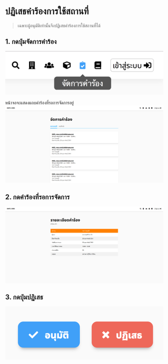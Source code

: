 # ปฏิเสธคำร้องการใช้สถานที่
> เฉพาะผู้อนุมัติเท่านั้นจึงปฏิเสธคำร้องการใช้สถานที่ได้
## 1. กดปุ่มจัดการคำร้อง
![](../img/navigation-bar/manage-request-button.png)

  หน้าจอจะแสดงแถบคำร้องที่รอการจัดการอยู่
  ![](../img/manage-request/overall.png)
## 2. กดคำร้องที่รอการจัดการ
![](../img/user-request/description.png)

## 3. กดปุ่มปฏิเสธ
![](../img/manage-request/approve-decline-button.png)
